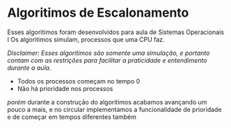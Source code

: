 # Algoritimos de Escalonamento

Esses algoritimos foram desenvolvidos para aula de Sistemas Operacionais I
Os algoritimos simulam, processos que uma CPU faz.

_Disclaimer: Esses algoritimos são somente uma simulação, e portanto contam com
as restrições para facilitar a praticidade e entendimento durante a aula._

* Todos os processos começam no tempo 0
* Não há prioridade nos processos

_porém_ durante a construção do algoritimos acabamos avançando um pouco a mais, e no circular
implementamos a funcionalidade de prioridade e de começar em tempos diferentes também

